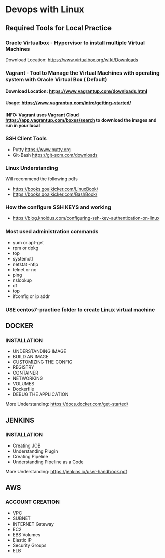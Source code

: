 # Devops with Linux

## Required Tools for Local Practice

### Oracle Virtualbox  - Hypervisor to install multiple Virtual Machines
Download Location: https://www.virtualbox.org/wiki/Downloads

### Vagrant  - Tool to Manage the Virtual Machines with operating system with Oracle Virtual Box ( Default)
#### Download Location: https://www.vagrantup.com/downloads.html
#### Usage: https://www.vagrantup.com/intro/getting-started/

#### INFO: Vagrant uses Vagrant Cloud https://app.vagrantup.com/boxes/search to download the images and run in your local 

### SSH Client Tools 
* Putty https://www.putty.org
* Git-Bash  https://git-scm.com/downloads 

### Linux Understanding 
Will recommend the following pdfs
*  https://books.goalkicker.com/LinuxBook/
*  https://books.goalkicker.com/BashBook/

### How the configure SSH KEYS and working
* https://blog.knoldus.com/configuring-ssh-key-authentication-on-linux

### Most used administration commands
* yum or apt-get
* rpm or dpkg
* top
* systemctl 
* netstat -ntlp
* telnet or nc
* ping 
* nslookup 
* df 
* top
* ifconfig or ip addr

### USE centos7-practice folder to create Linux virtual machine 

## DOCKER
### INSTALLATION
* UNDERSTANDING IMAGE
* BUILD AN IMAGE
* CUSTOMIZING THE CONFIG
* REGISTRY
* CONTAINER
* NETWORKING
* VOLUMES
* Dockerfile
* DEBUG THE APPLICATION

More Understanding: https://docs.docker.com/get-started/

## JENKINS 

### INSTALLATION
* Creating JOB
* Understanding Plugin
* Creating Pipeline
* Understanding Pipeline as a Code

More Understanding: https://jenkins.io/user-handbook.pdf

## AWS

### ACCOUNT CREATION
* VPC
* SUBNET
* INTERNET Gateway
* EC2
* EBS Volumes
* Elastic IP
* Security Groups
* ELB
